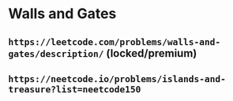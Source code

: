 # Walls and Gates

## `https://leetcode.com/problems/walls-and-gates/description/` (locked/premium)

## `https://neetcode.io/problems/islands-and-treasure?list=neetcode150`
